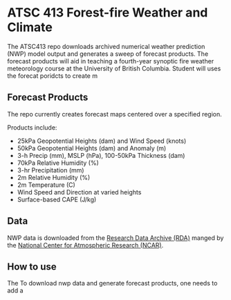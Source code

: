 
# ATSC 413 Forest-fire Weather and Climate

The ATSC413 repo downloads archived numerical weather prediction (NWP) model output and generates a sweep of forecast products. The forecast products will aid in teaching a fourth-year synoptic fire weather meteorology course at the University of British Columbia. Student will uses the forecat poridcts to create m



## Forecast Products

The repo currently creates forecast maps centered over a specified region.

Products include:
- 25kPa Geopotential Heights (dam) and Wind Speed (knots)
- 50kPa Geopotential Heights (dam) and Anomaly (m)
- 3-h Precip (mm), MSLP (hPa), 100-50kPa Thickness (dam)
- 70kPa Relative Humidity (%)
- 3-hr Precipitation (mm)
- 2m Relative Humidity (%)
- 2m Temperature (C)
- Wind Speed and Direction at varied heights
- Surface-based CAPE (J/kg)


## Data

NWP data is downloaded from the [Research Data Archive (RDA)](https://rda.ucar.edu/) manged by the [National Center for Atmospheric Research (NCAR)](https://ncar.ucar.edu/).

## How to use

The
To download nwp data and generate forecast products, one needs to add a
